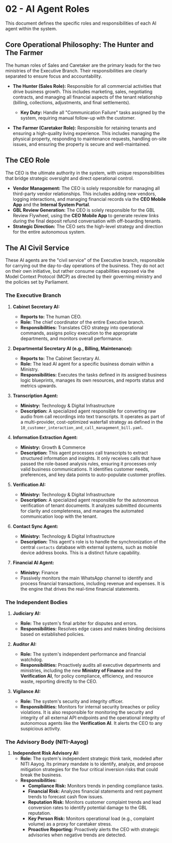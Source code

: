 # 02 - AI Agent Roles

This document defines the specific roles and responsibilities of each AI agent within the system.

## Core Operational Philosophy: The Hunter and The Farmer

The human roles of Sales and Caretaker are the primary leads for the two ministries of the Executive Branch. Their responsibilities are clearly separated to ensure focus and accountability.

- **The Hunter (Sales Role):** Responsible for all commercial activities that drive business growth. This includes marketing, sales, negotiating contracts, and managing all financial aspects of the tenant relationship (billing, collections, adjustments, and final settlements).
    - **Key Duty:** Handle all "Communication Failure" tasks assigned by the system, requiring manual follow-up with the customer.

- **The Farmer (Caretaker Role):** Responsible for retaining tenants and ensuring a high-quality living experience. This includes managing the physical property, responding to maintenance requests, handling on-site issues, and ensuring the property is secure and well-maintained.

## The CEO Role

The CEO is the ultimate authority in the system, with unique responsibilities that bridge strategic oversight and direct operational control.

- **Vendor Management:** The CEO is solely responsible for managing all third-party vendor relationships. This includes adding new vendors, logging interactions, and managing financial records via the **CEO Mobile App** and the **Internal System Portal**.
- **GBL Review Generation:** The CEO is solely responsible for the GBL Review Flywheel, using the **CEO Mobile App** to generate review links during the final deposit refund conversation with off-boarding tenants.
- **Strategic Direction:** The CEO sets the high-level strategy and direction for the entire autonomous system.


## The AI Civil Service

These AI agents are the "civil service" of the Executive branch, responsible for carrying out the day-to-day operations of the business. They do not act on their own initiative, but rather consume capabilities exposed via the Model Context Protocol (MCP) as directed by their governing ministry and the policies set by Parliament.

### The Executive Branch

1.  **Cabinet Secretary AI:**
    *   **Reports to:** The human CEO.
    *   **Role:** The chief coordinator of the entire Executive branch.
    *   **Responsibilities:** Translates CEO strategy into operational commands, assigns policy execution to the appropriate departments, and monitors overall performance.

2.  **Departmental Secretary AI (e.g., Billing, Maintenance):**
    *   **Reports to:** The Cabinet Secretary AI.
    *   **Role:** The lead AI agent for a specific business domain within a Ministry.
    *   **Responsibilities:** Executes the tasks defined in its assigned business logic blueprints, manages its own resources, and reports status and metrics upwards.

3.  **Transcription Agent:**
    *   **Ministry:** Technology & Digital Infrastructure
    *   **Description:** A specialized agent responsible for converting raw audio from call recordings into text transcripts. It operates as part of a multi-provider, cost-optimized waterfall strategy as defined in the `10_customer_interaction_and_call_management_bill.yaml`.

4.  **Information Extraction Agent:**
    *   **Ministry:** Growth & Commerce
    *   **Description:** This agent processes call transcripts to extract structured information and insights. It only receives calls that have passed the role-based analysis rules, ensuring it processes only valid business communications. It identifies customer needs, preferences, and key data points to auto-populate customer profiles.

5.  **Verification AI:**
    *   **Ministry:** Technology & Digital Infrastructure
    *   **Description:** A specialized agent responsible for the autonomous verification of tenant documents. It analyzes submitted documents for clarity and completeness, and manages the automated communication loop with the tenant.

6.  **Contact Sync Agent:**
    *   **Ministry:** Technology & Digital Infrastructure
    *   **Description:** This agent's role is to handle the synchronization of the central `contacts` database with external systems, such as mobile device address books. This is a distinct future capability.

6.  **Financial AI Agent:**
    *   **Ministry:** Finance
    - Passively monitors the main WhatsApp channel to identify and process financial transactions, including revenue and expenses. It is the engine that drives the real-time financial statements.

### The Independent Bodies

1.  **Judiciary AI:**
    *   **Role:** The system's final arbiter for disputes and errors.
    *   **Responsibilities:** Resolves edge cases and makes binding decisions based on established policies.

2.  **Auditor AI:**
    *   **Role:** The system's independent performance and financial watchdog.
    *   **Responsibilities:** Proactively audits all executive departments and ministries, including the new **Ministry of Finance** and the **Verification AI**, for policy compliance, efficiency, and resource waste, reporting directly to the CEO.

3.  **Vigilance AI:**
    *   **Role:** The system's security and integrity officer.
    *   **Responsibilities:** Monitors for internal security breaches or policy violations. It is also responsible for monitoring the security and integrity of all external API endpoints and the operational integrity of autonomous agents like the **Verification AI**. It alerts the CEO to any suspicious activity.

### The Advisory Body (NITI-Aayog)

1.  **Independent Risk Advisory AI:**
    *   **Role:** The system's independent strategic think tank, modeled after NITI Aayog. Its primary mandate is to identify, analyze, and propose mitigation strategies for the four critical inversion risks that could break the business.
    *   **Responsibilities:**
        - **Compliance Risk:** Monitors trends in pending compliance tasks.
        - **Financial Risk:** Analyzes financial statements and rent payment trends to forecast cash flow issues.
        - **Reputation Risk:** Monitors customer complaint trends and lead conversion rates to identify potential damage to the GBL reputation.
        - **Key Person Risk:** Monitors operational load (e.g., complaint volume) as a proxy for caretaker stress.
        - **Proactive Reporting:** Proactively alerts the CEO with strategic advisories when negative trends are detected.
